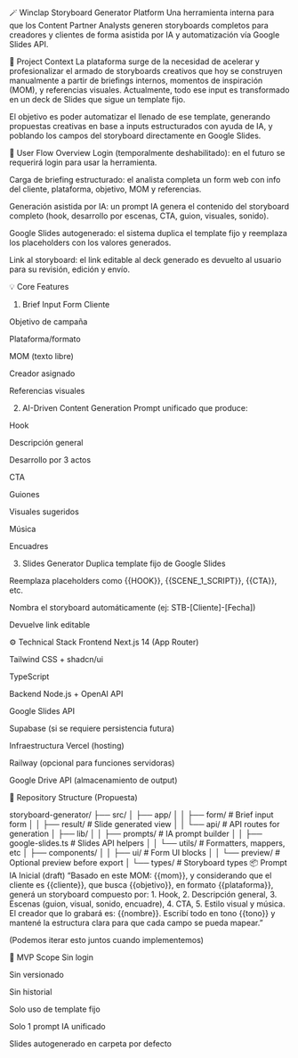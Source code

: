 🪄 Winclap Storyboard Generator Platform
Una herramienta interna para que los Content Partner Analysts generen storyboards completos para creadores y clientes de forma asistida por IA y automatización vía Google Slides API.

🎯 Project Context
La plataforma surge de la necesidad de acelerar y profesionalizar el armado de storyboards creativos que hoy se construyen manualmente a partir de briefings internos, momentos de inspiración (MOM), y referencias visuales. Actualmente, todo ese input es transformado en un deck de Slides que sigue un template fijo.

El objetivo es poder automatizar el llenado de ese template, generando propuestas creativas en base a inputs estructurados con ayuda de IA, y poblando los campos del storyboard directamente en Google Slides.

👥 User Flow Overview
Login (temporalmente deshabilitado): en el futuro se requerirá login para usar la herramienta.

Carga de briefing estructurado: el analista completa un form web con info del cliente, plataforma, objetivo, MOM y referencias.

Generación asistida por IA: un prompt IA genera el contenido del storyboard completo (hook, desarrollo por escenas, CTA, guion, visuales, sonido).

Google Slides autogenerado: el sistema duplica el template fijo y reemplaza los placeholders con los valores generados.

Link al storyboard: el link editable al deck generado es devuelto al usuario para su revisión, edición y envío.

💡 Core Features
1. Brief Input Form
Cliente

Objetivo de campaña

Plataforma/formato

MOM (texto libre)

Creador asignado

Referencias visuales

2. AI-Driven Content Generation
Prompt unificado que produce:

Hook

Descripción general

Desarrollo por 3 actos

CTA

Guiones

Visuales sugeridos

Música

Encuadres

3. Slides Generator
Duplica template fijo de Google Slides

Reemplaza placeholders como {{HOOK}}, {{SCENE_1_SCRIPT}}, {{CTA}}, etc.

Nombra el storyboard automáticamente (ej: STB-[Cliente]-[Fecha])

Devuelve link editable

⚙️ Technical Stack
Frontend
Next.js 14 (App Router)

Tailwind CSS + shadcn/ui

TypeScript

Backend
Node.js + OpenAI API

Google Slides API

Supabase (si se requiere persistencia futura)

Infraestructura
Vercel (hosting)

Railway (opcional para funciones servidoras)

Google Drive API (almacenamiento de output)

📁 Repository Structure (Propuesta)


storyboard-generator/
├── src/
│   ├── app/
│   │   ├── form/               # Brief input form
│   │   ├── result/             # Slide generated view
│   │   └── api/                # API routes for generation
│   ├── lib/
│   │   ├── prompts/            # IA prompt builder
│   │   ├── google-slides.ts    # Slides API helpers
│   │   └── utils/              # Formatters, mappers, etc
│   ├── components/
│   │   ├── ui/                 # Form UI blocks
│   │   └── preview/            # Optional preview before export
│   └── types/                  # Storyboard types
📦 Prompt IA Inicial (draft)
“Basado en este MOM: {{mom}}, y considerando que el cliente es {{cliente}}, que busca {{objetivo}}, en formato {{plataforma}}, generá un storyboard compuesto por: 1. Hook, 2. Descripción general, 3. Escenas (guion, visual, sonido, encuadre), 4. CTA, 5. Estilo visual y música. El creador que lo grabará es: {{nombre}}. Escribí todo en tono {{tono}} y mantené la estructura clara para que cada campo se pueda mapear.”

(Podemos iterar esto juntos cuando implementemos)

🧪 MVP Scope
Sin login

Sin versionado

Sin historial

Solo uso de template fijo

Solo 1 prompt IA unificado

Slides autogenerado en carpeta por defecto